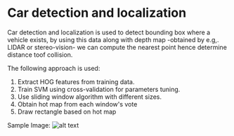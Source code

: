 # Car detection and localization
Car detection and localization is used to detect bounding box where a vehicle exists, by using this data along with depth map -obtained by e.g,. LIDAR or stereo-vision- we can compute the nearest point hence determine distance toof collision.

The following approach is used:
1.	Extract HOG features from training data.
2.	Train SVM using cross-validation for parameters tuning.
3.	Use sliding window algorithm with different sizes.
4.  Obtain hot map from each window's vote
5.  Draw rectangle based on hot map


Sample Image:
![alt text](https://i.ibb.co/G70k5C9/Untitled3.png)


